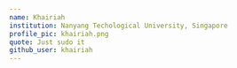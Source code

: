 ```yaml
---
name: Khairiah
institution: Nanyang Techological University, Singapore
profile_pic: khairiah.png
quote: Just sudo it
github_user: khairiah
---
```

